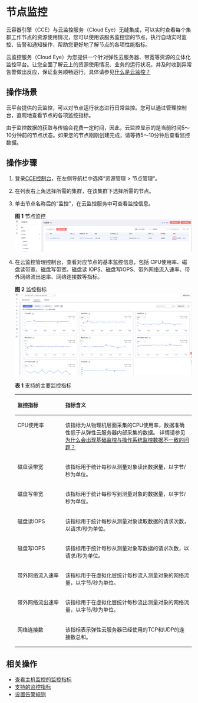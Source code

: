 # 节点监控<a name="cce_01_0182"></a>

云容器引擎（CCE）与云监控服务（Cloud Eye）无缝集成，可以实时查看每个集群工作节点的资源使用情况，您可以使用该服务监控您的节点，执行自动实时监控、告警和通知操作，帮助您更好地了解节点的各项性能指标。

云监控服务（Cloud Eye）为您提供一个针对弹性云服务器、带宽等资源的立体化监控平台。让您全面了解云上的资源使用情况、业务的运行状况，并及时收到异常告警做出反应，保证业务顺畅运行。具体请参见[什么是云监控？](https://support.huaweicloud.com/productdesc-ces/zh-cn_topic_0015479882.html)

## 操作场景<a name="section1764323133213"></a>

云平台提供的云监控，可以对节点运行状态进行日常监控。您可以通过管理控制台，直观地查看节点的各项监控指标。

由于监控数据的获取与传输会花费一定时间，因此，云监控显示的是当前时间5～10分钟前的节点状态。如果您的节点刚刚创建完成，请等待5～10分钟后查看监控数据。

## 操作步骤<a name="section1883994053220"></a>

1.  登录[CCE控制台](https://console.huaweicloud.com/cce2.0/?utm_source=helpcenter)，在左侧导航栏中选择“资源管理 \> 节点管理“。
2.  在列表右上角选择所需的集群，在该集群下选择所需的节点。
3.  单击节点名称后的“监控”，在云监控服务中可查看监控信息。

    **图 1**  节点监控<a name="fig6924142175319"></a>  
    ![](figures/节点监控.png "节点监控")

4.  在云监控管理控制台，查看对应节点的基本监控信息，包括 CPU使用率、磁盘读带宽、磁盘写带宽、磁盘读 IOPS、磁盘写IOPS、带外网络流入速率、带外网络流出速率、网络连接数等指标。

    **图 2**  监控指标<a name="fig065111487019"></a>  
    ![](figures/监控指标.png "监控指标")

    **表 1**  支持的主要监控指标

    <a name="table1486013138225"></a>
    <table><thead align="left"><tr id="row15860113172219"><th class="cellrowborder" valign="top" width="27%" id="mcps1.2.3.1.1"><p id="p1860111318225"><a name="p1860111318225"></a><a name="p1860111318225"></a>监控指标</p>
    </th>
    <th class="cellrowborder" valign="top" width="73%" id="mcps1.2.3.1.2"><p id="p1886081302214"><a name="p1886081302214"></a><a name="p1886081302214"></a>指标含义</p>
    </th>
    </tr>
    </thead>
    <tbody><tr id="row286081319224"><td class="cellrowborder" valign="top" width="27%" headers="mcps1.2.3.1.1 "><p id="p1586001317227"><a name="p1586001317227"></a><a name="p1586001317227"></a><span class="keyword" id="keyword792120245208"><a name="keyword792120245208"></a><a name="keyword792120245208"></a>CPU使用率</span></p>
    </td>
    <td class="cellrowborder" valign="top" width="73%" headers="mcps1.2.3.1.2 "><p id="p1986015137228"><a name="p1986015137228"></a><a name="p1986015137228"></a>该指标为从物理机层面采集的CPU使用率，数据准确性低于从弹性云服务器内部采集的数据。 详情请参见<a href="https://support.huaweicloud.com/ces_faq/ces_faq_0040.html" target="_blank" rel="noopener noreferrer">为什么会出现基础监控与操作系统监控数据不一致的问题？</a></p>
    </td>
    </tr>
    <tr id="row13860161342214"><td class="cellrowborder" valign="top" width="27%" headers="mcps1.2.3.1.1 "><p id="p11860413152216"><a name="p11860413152216"></a><a name="p11860413152216"></a><span class="keyword" id="keyword1975672716201"><a name="keyword1975672716201"></a><a name="keyword1975672716201"></a>磁盘读带宽</span></p>
    </td>
    <td class="cellrowborder" valign="top" width="73%" headers="mcps1.2.3.1.2 "><p id="p19860161318221"><a name="p19860161318221"></a><a name="p19860161318221"></a>该指标用于统计每秒从测量对象读出数据量，以字节/秒为单位。</p>
    </td>
    </tr>
    <tr id="row86911734143211"><td class="cellrowborder" valign="top" width="27%" headers="mcps1.2.3.1.1 "><p id="p18601213112211"><a name="p18601213112211"></a><a name="p18601213112211"></a><span class="keyword" id="keyword1939323217206"><a name="keyword1939323217206"></a><a name="keyword1939323217206"></a>磁盘写带宽</span></p>
    </td>
    <td class="cellrowborder" valign="top" width="73%" headers="mcps1.2.3.1.2 "><p id="p686091310227"><a name="p686091310227"></a><a name="p686091310227"></a>该指标用于统计每秒写到测量对象的数据量，以字节/秒为单位。</p>
    </td>
    </tr>
    <tr id="row786011319224"><td class="cellrowborder" valign="top" width="27%" headers="mcps1.2.3.1.1 "><p id="p1586041316225"><a name="p1586041316225"></a><a name="p1586041316225"></a><span class="keyword" id="keyword7122030162012"><a name="keyword7122030162012"></a><a name="keyword7122030162012"></a>磁盘读IOPS</span></p>
    </td>
    <td class="cellrowborder" valign="top" width="73%" headers="mcps1.2.3.1.2 "><p id="p786041302216"><a name="p786041302216"></a><a name="p786041302216"></a>该指标用于统计每秒从测量对象读取数据的请求次数，以请求/秒为单位。</p>
    </td>
    </tr>
    <tr id="row3860113172218"><td class="cellrowborder" valign="top" width="27%" headers="mcps1.2.3.1.1 "><p id="p88602133221"><a name="p88602133221"></a><a name="p88602133221"></a><span class="keyword" id="keyword888873411208"><a name="keyword888873411208"></a><a name="keyword888873411208"></a>磁盘写IOPS</span></p>
    </td>
    <td class="cellrowborder" valign="top" width="73%" headers="mcps1.2.3.1.2 "><p id="p186051311227"><a name="p186051311227"></a><a name="p186051311227"></a>该指标用于统计每秒从测量对象写数据的请求次数，以请求/秒为单位。</p>
    </td>
    </tr>
    <tr id="row148151597255"><td class="cellrowborder" valign="top" width="27%" headers="mcps1.2.3.1.1 "><p id="p128151695255"><a name="p128151695255"></a><a name="p128151695255"></a><span class="keyword" id="keyword2769193813203"><a name="keyword2769193813203"></a><a name="keyword2769193813203"></a>带外网络流入速率</span></p>
    </td>
    <td class="cellrowborder" valign="top" width="73%" headers="mcps1.2.3.1.2 "><p id="p15816892258"><a name="p15816892258"></a><a name="p15816892258"></a>该指标用于在虚拟化层统计每秒流入测量对象的网络流量，以字节/秒为单位。</p>
    </td>
    </tr>
    <tr id="row158166972516"><td class="cellrowborder" valign="top" width="27%" headers="mcps1.2.3.1.1 "><p id="p12816109162513"><a name="p12816109162513"></a><a name="p12816109162513"></a><span class="keyword" id="keyword1818619412204"><a name="keyword1818619412204"></a><a name="keyword1818619412204"></a>带外网络流出速率</span></p>
    </td>
    <td class="cellrowborder" valign="top" width="73%" headers="mcps1.2.3.1.2 "><p id="p11816699254"><a name="p11816699254"></a><a name="p11816699254"></a>该指标用于在虚拟化层统计每秒流出测量对象的网络流量，以字节/秒为单位。</p>
    </td>
    </tr>
    <tr id="row15785171310334"><td class="cellrowborder" valign="top" width="27%" headers="mcps1.2.3.1.1 "><p id="p87851013133314"><a name="p87851013133314"></a><a name="p87851013133314"></a>网络连接数</p>
    </td>
    <td class="cellrowborder" valign="top" width="73%" headers="mcps1.2.3.1.2 "><p id="p07851013183315"><a name="p07851013183315"></a><a name="p07851013183315"></a>该指标表示弹性云服务器已经使用的TCP和UDP的连接数总和。</p>
    </td>
    </tr>
    </tbody>
    </table>


## 相关操作<a name="section2749922133319"></a>

-   [查看主机监控的监控指标](https://support.huaweicloud.com/usermanual-ces/zh-cn_topic_0079332017.html)
-   [支持的监控指标](支持的监控指标.md)
-   [设置告警规则](设置告警规则.md)

